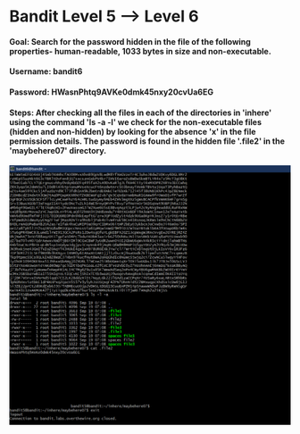 # Bandit Level 5 --> Level 6
#### Goal: Search for the password hidden in the file of the following properties- human-readable, 1033 bytes in size and non-executable. 
#### Username: bandit6
#### Password: HWasnPhtq9AVKe0dmk45nxy20cvUa6EG
#### Steps: After checking all the files in each of the directories in 'inhere' using the command 'ls -a -l' we check for the non-executable files (hidden and non-hidden) by looking for the absence 'x' in the file permission details. The password is found in the hidden file '.file2' in the 'maybehere07' directory. 

![Bandit Level-6](Bandit-Level-6.png)
